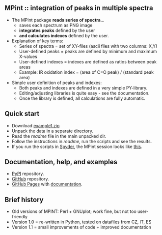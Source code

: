 MPint :: integration of peaks in multiple spectra
-------------------------------------------------
* The MPint package **reads series of spectra**...
	* saves each spectrum as PNG image
	* **integrates peaks** defined by the user
	* **and calculates indexes** defined by the user.
* Explanation of key terms:
	* Series of spectra = set of XY-files (ascii files with two columns: X,Y)
	* User-defined peaks = peaks are defined by minimum and maximum X-values
	* User-defined indexes = indexes are defined as ratios between peak areas
	* Example: IR oxidation index = (area of C=O peak) / (standard peak area)
* Simple user definition of peaks and indexes:
	* Both peaks and indexes are defined in a very simple PY-library.
    * Editing/adjusting libraries is quite easy - see the documentation.
	* Once the library is defined, all calculations are fully automatic.

Quick start
-----------
* Download [example1.zip](https://www.dropbox.com/scl/fo/7axsdxnw03us29r8r0p5w/h?rlkey=l2hs3948fi2u9olcxxnysswrd&dl=0)
* Unpack the data in a separate directory.
* Read the *readme* file in the main unpacked dir.
* Follow the instructions in *readme*, run the scripts and see the results.
* If you run the scripts in
  [Spyder](https://www.spyder-ide.org),
  the MPint session looks like
  [this](https://mirekslouf.github.io/mpint/docs/assets/spyder_prinscreen.png).

Documentation, help, and examples
---------------------------------
* [PyPI](https://pypi.org/project/mpint) repository.
* [GitHub](https://github.com/mirekslouf/mpint) repository.
* [GitHub Pages](https://mirekslouf.github.io/mpint/)
  with [documentation](https://mirekslouf.github.io/mpint/docs).

Brief history
-------------
* Old versions of MPINT: Perl + GNUplot; work fine, but not too user-friendly 
* Version 1.0 = re-written in Python, tested on datafiles from CZ, IT, ES
* Version 1.1 = small improvements of code + improved documentation


